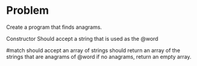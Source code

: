 # Problem
Create a program that finds anagrams.

Constructor
  Should accept a string that is used as the @word

#match
  should accept an array of strings
  should return an array of the strings that are anagrams of @word
  if no anagrams, return an empty array.

